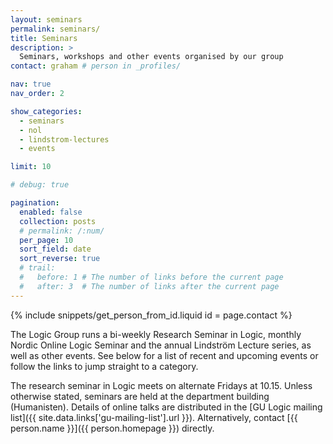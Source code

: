```yaml
---
layout: seminars
permalink: seminars/
title: Seminars
description: >
  Seminars, workshops and other events organised by our group
contact: graham # person in _profiles/

nav: true
nav_order: 2

show_categories:
  - seminars
  - nol
  - lindstrom-lectures
  - events

limit: 10

# debug: true

pagination:
  enabled: false
  collection: posts
  # permalink: /:num/
  per_page: 10
  sort_field: date
  sort_reverse: true
  # trail:
  #   before: 1 # The number of links before the current page
  #   after: 3  # The number of links after the current page
---
```


{% include snippets/get_person_from_id.liquid 
  id = page.contact
%}

The Logic Group runs a bi-weekly Research Seminar in Logic, monthly Nordic Online Logic Seminar and the annual Lindström Lecture series, as well as other events.
 See below for a list of recent and upcoming events or follow the links to jump straight to a category.

The research seminar in Logic meets on alternate Fridays at 10.15.
Unless otherwise stated, seminars are held at the department building (Humanisten). 
Details of online talks are distributed in the [GU Logic mailing list]({{ site.data.links['gu-mailing-list'].url }}). Alternatively, contact [{{ person.name }}]({{ person.homepage }}) directly.

